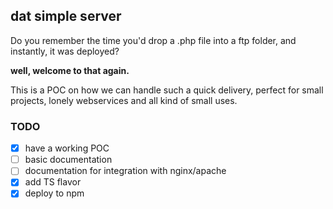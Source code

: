 ## dat simple server

Do you remember the time you'd drop a .php file into a ftp folder, and instantly, it was deployed?

**well, welcome to that again.**

This is a POC on how we can handle such a quick delivery, perfect for small projects, lonely webservices and all kind of small uses.

### TODO
- [x] have a working POC
- [ ] basic documentation
- [ ] documentation for integration with nginx/apache
- [x] add TS flavor
- [x] deploy to npm
